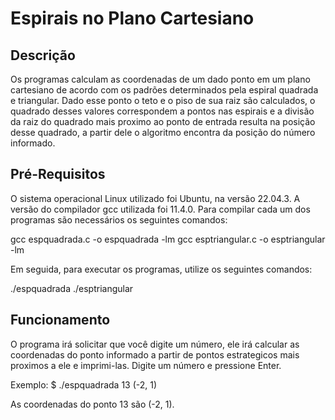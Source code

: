 # Espirais no Plano Cartesiano

## Descrição
Os programas calculam as coordenadas de um dado ponto em um plano cartesiano de acordo com os padrões determinados pela espiral quadrada e triangular. Dado esse ponto o teto e o piso de sua raiz são calculados, o quadrado desses valores correspondem a pontos nas espirais e a divisão da raiz do quadrado mais proximo ao ponto de entrada resulta na posição desse quadrado, a partir dele o algoritmo encontra da posição do número informado.

## Pré-Requisitos
O sistema operacional Linux utilizado foi Ubuntu, na versão 22.04.3. A versão do compilador gcc utilizada foi 11.4.0. Para compilar cada um dos programas são necessários os seguintes comandos:

gcc espquadrada.c -o espquadrada -lm
gcc esptriangular.c -o esptriangular -lm

Em seguida, para executar os programas, utilize os seguintes comandos:

./espquadrada
./esptriangular

## Funcionamento
O programa irá solicitar que você digite um número, ele irá calcular as coordenadas do ponto informado a partir de pontos estrategicos mais proximos a ele e imprimi-las. Digite um número e pressione Enter.

Exemplo:
$ ./espquadrada
13
(-2, 1)

As coordenadas do ponto 13 são (-2, 1).
